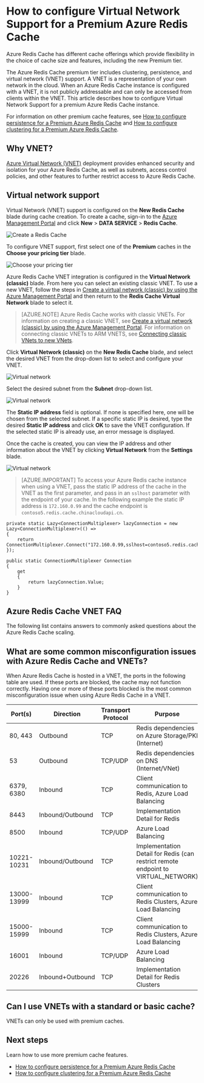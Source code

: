 <properties 
	pageTitle="How to configure Virtual Network support for a Premium Azure Redis Cache" 
	description="Learn how to create and manage Virtual Network support for your Premium tier Azure Redis Cache instances" 
	services="redis-cache" 
	documentationCenter="" 
	authors="steved0x" 
	manager="dwrede" 
	editor=""/>

<tags
	ms.service="cache"
	ms.date="02/04/2016"
	wacn.date=""/>

# How to configure Virtual Network Support for a Premium Azure Redis Cache
Azure Redis Cache has different cache offerings which provide flexibility in the choice of cache size and features, including the new Premium tier.

The Azure Redis Cache premium tier includes clustering, persistence, and virtual network (VNET) support. A VNET is a representation of your own network in the cloud. When an Azure Redis Cache instance is configured with a VNET, it is not publicly addressable and can only be accessed from clients within the VNET. This article describes how to configure Virtual Network Support for a premium Azure Redis Cache instance.

For information on other premium cache features, see [How to configure persistence for a Premium Azure Redis Cache](/documentation/articles/cache-how-to-premium-persistence) and [How to configure clustering for a Premium Azure Redis Cache](/documentation/articles/cache-how-to-premium-clustering).

## Why VNET?
[Azure Virtual Network (VNET)](/home/features/networking/) deployment provides enhanced security and isolation for your Azure Redis Cache, as well as subnets, access control policies, and other features to further restrict access to Azure Redis Cache.

## Virtual network support
Virtual Network (VNET) support is configured on the **New Redis Cache** blade during cache creation. To create a cache, sign-in to the [Azure Management Portal](https://manage.windowsazure.cn) and click **New** > **DATA SERVICE** > **Redis Cache**.

![Create a Redis Cache][redis-cache-new-cache-menu]

To configure VNET support, first select one of the **Premium** caches in the **Choose your pricing tier** blade.

![Choose your pricing tier][redis-cache-premium-pricing-tier]

Azure Redis Cache VNET integration is configured in the **Virtual Network (classic)** blade. From here you can select an existing classic VNET. To use a new VNET, follow the steps in [Create a virtual network (classic) by using the Azure Management Portal](/documentation/articles/virtual-networks-create-vnet-classic-pportal) and then return to the **Redis Cache Virtual Network** blade to select it.

>[AZURE.NOTE] Azure Redis Cache works with classic VNETs. For information on creating a classic VNET, see [Create a virtual network (classic) by using the Azure Management Portal](/documentation/articles/virtual-networks-create-vnet-classic-pportal). For information on connecting classic VNETs to ARM VNETS, see [Connecting classic VNets to new VNets](/documentation/articles/virtual-networks-arm-asm-s2s).

Click **Virtual Network (classic)** on the **New Redis Cache** blade, and select the desired VNET from the drop-down list to select and configure your VNET.

![Virtual network][redis-cache-vnet]

Select the desired subnet from the **Subnet** drop-down list.

![Virtual network][redis-cache-vnet-ip]

The **Static IP address** field is optional. If none is specified here, one will be chosen from the selected subnet. If a specific static IP is desired, type the desired **Static IP address** and click **OK** to save the VNET configuration. If the selected static IP is already use, an error message is displayed.

Once the cache is created, you can view the IP address and other information about the VNET by clicking **Virtual Network** from the **Settings** blade.

![Virtual network][redis-cache-vnet-info]

>[AZURE.IMPORTANT] To access your Azure Redis cache instance when using a VNET, pass the static IP address of the cache in the VNET as the first parameter, and pass in an `sslhost` parameter with the endpoint of your cache. In the following example the static IP address is `172.160.0.99` and the cache endpoint is `contoso5.redis.cache.chinacloudapi.cn`.

	private static Lazy<ConnectionMultiplexer> lazyConnection = new Lazy<ConnectionMultiplexer>(() =>
	{
	    return ConnectionMultiplexer.Connect("172.160.0.99,sslhost=contoso5.redis.cache.chinacloudapi.cn,abortConnect=false,ssl=true,password=password");
	});
	
	public static ConnectionMultiplexer Connection
	{
	    get
	    {
	        return lazyConnection.Value;
	    }
	}

## Azure Redis Cache VNET FAQ

The following list contains answers to commonly asked questions about the Azure Redis Cache scaling.

## What are some common misconfiguration issues with Azure Redis Cache and VNETs?

When Azure Redis Cache is hosted in a VNET, the ports in the following table are used. If these ports are blocked, the cache may not function correctly. Having one or more of these ports blocked is the most common misconfiguration issue when using Azure Redis Cache in a VNET.

| Port(s)     | Direction        | Transport Protocol | Purpose                                                                           | Remote IP                           |
|-------------|------------------|--------------------|-----------------------------------------------------------------------------------|-------------------------------------|
| 80, 443     | Outbound         | TCP                | Redis dependencies on Azure Storage/PKI (Internet)                                | *                                   |
| 53          | Outbound         | TCP/UDP            | Redis dependencies on DNS (Internet/VNet)                                         | *                                   |
| 6379, 6380  | Inbound          | TCP                | Client communication to Redis, Azure Load Balancing                               | VIRTUAL_NETWORK, AZURE_LOADBALANCER |
| 8443        | Inbound/Outbound | TCP                | Implementation Detail for Redis                                                   | VIRTUAL_NETWORK                     |
| 8500        | Inbound          | TCP/UDP            | Azure Load Balancing                                                              | AZURE_LOADBALANCER                  |
| 10221-10231 | Inbound/Outbound | TCP                | Implementation Detail for Redis (can restrict remote endpoint to VIRTUAL_NETWORK) | VIRTUAL_NETWORK, AZURE_LOADBALANCER |
| 13000-13999 | Inbound          | TCP                | Client communication to Redis Clusters, Azure Load Balancing                      | VIRTUAL_NETWORK, AZURE_LOADBALANCER |
| 15000-15999 | Inbound          | TCP                | Client communication to Redis Clusters, Azure Load Balancing                      | VIRTUAL_NETWORK, AZURE_LOADBALANCER |
| 16001       | Inbound          | TCP/UDP            | Azure Load Balancing                                                              | AZURE_LOADBALANCER                  |
| 20226       | Inbound+Outbound | TCP                | Implementation Detail for Redis Clusters                                          | VIRTUAL_NETWORK                     |




## Can I use VNETs with a standard or basic cache?

VNETs can only be used with premium caches.

## Next steps
Learn how to use more premium cache features.

-	[How to configure persistence for a Premium Azure Redis Cache](/documentation/articles/cache-how-to-premium-persistence)
-	[How to configure clustering for a Premium Azure Redis Cache](/documentation/articles/cache-how-to-premium-clustering)





  
<!-- IMAGES -->

[redis-cache-new-cache-menu]: ./media/cache-how-to-premium-vnet/redis-cache-new-cache-menu.png

[redis-cache-premium-pricing-tier]: ./media/cache-how-to-premium-vnet/redis-cache-premium-pricing-tier.png

[redis-cache-vnet]: ./media/cache-how-to-premium-vnet/redis-cache-vnet.png

[redis-cache-vnet-ip]: ./media/cache-how-to-premium-vnet/redis-cache-vnet-ip.png

[redis-cache-vnet-info]: ./media/cache-how-to-premium-vnet/redis-cache-vnet-info.png

